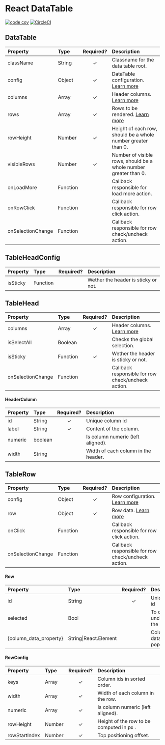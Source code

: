 # React DataTable

[![code cov](https://codecov.io/gh/NiketMalik/React-DataTable/branch/master/graph/badge.svg)](https://codecov.io/gh/NiketMalik/React-DataTable)
[![CircleCI](https://circleci.com/gh/NiketMalik/React-DataTable.svg?style=shield)](https://circleci.com/gh/NiketMalik/React-DataTable)

## DataTable

| Property          | Type     | Required? | Description                                                      |
| :---------------- | :------- | :-------: | :--------------------------------------------------------------- |
| className         | String   |     ✓     | Classname for the data table root.                               |
| config            | Object   |     ✓     | DataTable configuration. [Learn more](#TableHeadConfig)          |  |
| columns           | Array    |     ✓     | Header columns. [Learn more](#HeaderColumn)                      |
| rows              | Array    |     ✓     | Rows to be rendered. [Learn more](#Row)                          |
| rowHeight         | Number   |     ✓     | Height of each row, should be a whole number greater than 0.     |
| visibleRows       | Number   |     ✓     | Number of visible rows, should be a whole number greater than 0. |
| onLoadMore        | Function |           | Callback responsible for load more action.                       |
| onRowClick        | Function |           | Callback responsible for row click action.                       |
| onSelectionChange | Function |           | Callback responsible for row check/uncheck action.               |

## TableHeadConfig

| Property | Type     | Required? | Description                         |
| :------- | :------- | :-------: | :---------------------------------- |
| isSticky | Function |           | Wether the header is sticky or not. |

## TableHead

| Property          | Type     | Required? | Description                                        |
| :---------------- | :------- | :-------: | :------------------------------------------------- |
| columns           | Array    |     ✓     | Header columns. [Learn more](#HeaderColumn)        |
| isSelectAll       | Boolean  |           | Checks the global selection.                       |
| isSticky          | Function |     ✓     | Wether the header is sticky or not.                |
| onSelectionChange | Function |           | Callback responsible for row check/uncheck action. |

#### HeaderColumn

| Property | Type    | Required? | Description                         |
| :------- | :------ | :-------: | :---------------------------------- |
| id       | String  |     ✓     | Unique column id                    |
| label    | String  |     ✓     | Content of the column.              |
| numeric  | boolean |           | Is column numeric (left aligned).   |
| width    | String  |           | Width of cach column in the header. |

## TableRow

| Property          | Type     | Required? | Description                                        |
| :---------------- | :------- | :-------: | :------------------------------------------------- |
| config            | Object   |     ✓     | Row configuration. [Learn more](#RowConfig)        |
| row               | Object   |     ✓     | Row data. [Learn more](#Row)                       |
| onClick           | Function |           | Callback responsible for row click action.         |
| onSelectionChange | Function |           | Callback responsible for row check/uncheck action. |

#### Row

| Property               | Type                  | Required? | Description                  |
| :--------------------- | :-------------------- | :-------: | :--------------------------- |
| id                     | String                |     ✓     | Unique row id                |
| selected               | Bool                  |           | To check or uncheck the row. |
| {column_data_property} | String\|React.Element |           | Column data to be populated. |

#### RowConfig

| Property      | Type           | Required? | Description                              |
| :------------ | :------------- | :-------: | :--------------------------------------- |
| keys          | Array<String>  |     ✓     | Column ids in sorted order.              |
| width         | Array<String>  |     ✓     | Width of each column in the row.         |
| numeric       | Array<boolean> |     ✓     | Is column numeric (left aligned).        |
| rowHeight     | Number         |     ✓     | Height of the row to be computed in px . |
| rowStartIndex | Number         |     ✓     | Top positioning offset.                  |
